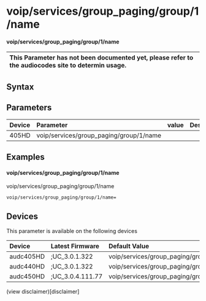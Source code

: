 ﻿---
description: voip/services/group_paging/group/1/name
search: false
---

# voip/services/group_paging/group/1/name

#### voip/services/group_paging/group/1/name


| This Parameter has not been documented yet, please refer to the audiocodes site to determin usage.  | 
| :--- |

## Syntax

## Parameters
|Device|Parameter|value|Description|
|:---|:---|:---|:---|
| 405HD | voip/services/group_paging/group/1/name |  |  |

## Examples
#### voip/services/group_paging/group/1/name

voip/services/group_paging/group/1/name

```
voip/services/group_paging/group/1/name=
```

## Devices
This parameter is available on the following devices

| Device | Latest Firmware | Default Value |
|:---|:---|:---|
| audc405HD | ;UC_3.0.1.322 | voip/services/group_paging/group/1/name= 
| audc440HD | ;UC_3.0.1.322 | voip/services/group_paging/group/1/name= 
| audc450HD | ;UC_3.0.4.111.77 | voip/services/group_paging/group/1/name= 

(view disclaimer)[disclaimer]
